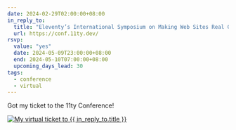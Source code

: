 ```yaml
---
date: 2024-02-29T02:00:00+08:00
in_reply_to:
  title: "Eleventy’s International Symposium on Making Web Sites Real Good"
  url: https://conf.11ty.dev/
rsvp:
  value: "yes"
  date: 2024-05-09T23:00:00+08:00
  end: 2024-05-10T07:00:00+08:00
  upcoming_days_lead: 30
tags:
  - conference
  - virtual
---
```


Got my ticket to the 11ty Conference!

<a href="https://conf.11ty.dev/tickets/2d920f442e2342e9902d723d7e2d3f0f"><img src="https://v1.screenshot.11ty.dev/https%3A%2F%2Fconf.11ty.dev%2Fticket-image%2F2d920f442e2342e9902d723d7e2d3f0f/opengraph/_ticketv6" alt="My virtual ticket to {{ in_reply_to.title }}"></a>
